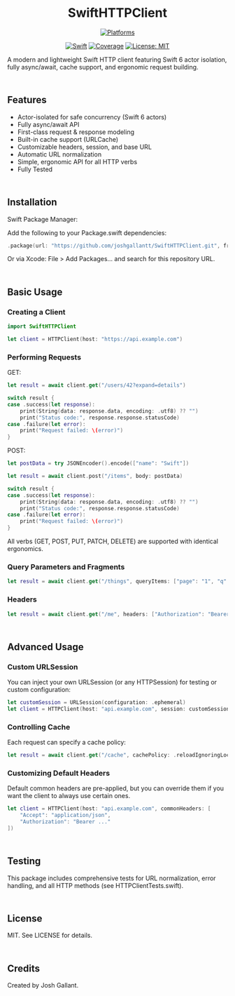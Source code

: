<div align="center">

<h1>SwiftHTTPClient</h1>

[![Platforms](https://img.shields.io/badge/Platforms-iOS%2015%2B%20%7C%20iPadOS%2015%2B%20%7C%20macOS%2012%2B%20%7C%20watchOS%208%2B-blue.svg?style=flat)](#requirements)
<br>

[![Swift](https://img.shields.io/badge/Swift-5.9%2B-orange.svg?style=flat)](https://swift.org)
[![Coverage](https://img.shields.io/badge/Coverage-94%25-brightgreen.svg?style=flat)](#)
[![License: MIT](https://img.shields.io/badge/License-MIT-yellow.svg)](./LICENSE)

</div>

A modern and lightweight Swift HTTP client featuring Swift 6 actor isolation, fully async/await, cache support, and ergonomic request building.


## <br> Features
- Actor-isolated for safe concurrency (Swift 6 actors)
- Fully async/await API
- First-class request & response modeling
- Built-in cache support (URLCache)
- Customizable headers, session, and base URL
- Automatic URL normalization
- Simple, ergonomic API for all HTTP verbs
- Fully Tested



## <br> Installation

Swift Package Manager:

Add the following to your Package.swift dependencies:

```Swift
.package(url: "https://github.com/joshgallantt/SwiftHTTPClient.git", from: "1.0.0")
```

Or via Xcode: File > Add Packages... and search for this repository URL.



## <br> Basic Usage

### Creating a Client

```Swift
import SwiftHTTPClient

let client = HTTPClient(host: "https://api.example.com")
```

### Performing Requests

GET:

```Swift
let result = await client.get("/users/42?expand=details")

switch result {
case .success(let response):
    print(String(data: response.data, encoding: .utf8) ?? "")
    print("Status code:", response.response.statusCode)
case .failure(let error):
    print("Request failed: \(error)")
}
```

POST:

```Swift
let postData = try JSONEncoder().encode(["name": "Swift"])

let result = await client.post("/items", body: postData)

switch result {
case .success(let response):
    print(String(data: response.data, encoding: .utf8) ?? "")
    print("Status code:", response.response.statusCode)
case .failure(let error):
    print("Request failed: \(error)")
}
```

All verbs (GET, POST, PUT, PATCH, DELETE) are supported with identical ergonomics.

### Query Parameters and Fragments

```Swift
let result = await client.get("/things", queryItems: ["page": "1", "q": "foo"], fragment: "details")
```

### Headers

```Swift
let result = await client.get("/me", headers: ["Authorization": "Bearer TOKEN"])
```


## <br> Advanced Usage

### Custom URLSession

You can inject your own URLSession (or any HTTPSession) for testing or custom configuration:

```Swift
let customSession = URLSession(configuration: .ephemeral)
let client = HTTPClient(host: "api.example.com", session: customSession)
```

### Controlling Cache

Each request can specify a cache policy:

```Swift
let result = await client.get("/cache", cachePolicy: .reloadIgnoringLocalCacheData)
```

### Customizing Default Headers

Default common headers are pre-applied, but you can override them if you want the client to always use certain ones.

```Swift
let client = HTTPClient(host: "api.example.com", commonHeaders: [
    "Accept": "application/json",
    "Authorization": "Bearer ..."
])
```



## <br> Testing

This package includes comprehensive tests for URL normalization, error handling, and all HTTP methods (see HTTPClientTests.swift).


## <br> License

MIT. See LICENSE for details.



## <br> Credits

Created by Josh Gallant.
